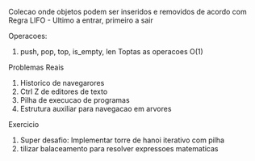Colecao onde objetos podem ser inseridos e removidos de acordo com Regra LIFO - 
Ultimo a entrar, primeiro a sair

Operacoes: 
1. push, pop, top, is_empty, len
Toptas as operacoes O(1)


Problemas Reais 
1. Historico de navegarores
2. Ctrl Z de editores de texto
3. Pilha de execucao de programas
4. Estrutura auxiliar para navegacao em arvores


Exercicio
1. Super desafio: Implementar torre de hanoi iterativo com pilha
2. tilizar balaceamento para resolver expressoes matematicas